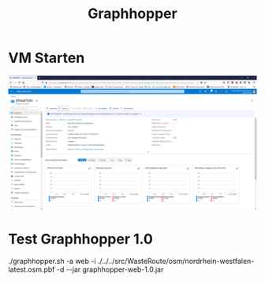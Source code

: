 ﻿---
layout: post
title:  Graphhopper 
categories: [WEB, MAP]
tags: [Web,API,Map,Route]
--- 

# VM Starten

![Azur V M Start](../pic/azurVMStart.png)

# Test Graphhopper 1.0

 ./graphhopper.sh -a web -i ./../../src/WasteRoute/osm/nordrhein-westfalen-latest.osm.pbf -d --jar graphhopper-web-1.0.jar
